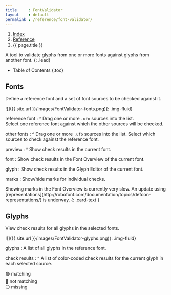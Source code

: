 ```yaml
---
title     : FontValidator
layout    : default
permalink : /reference/font-validator/
---
```


<nav aria-label="breadcrumb">
  <ol class="breadcrumb small">
    <li class="breadcrumb-item"><a href="{{ site.url }}">Index</a></li>
    <li class="breadcrumb-item"><a href="../../../reference">Reference</a></li>
    <li class="breadcrumb-item active" aria-current="page">{{ page.title }}</li>
  </ol>
</nav>

A tool to validate glyphs from one or more fonts against glyphs from another font.
{: .lead}

* Table of Contents
{:toc}


Fonts
-----

Define a reference font and a set of font sources to be checked against it.

![]({{ site.url }}/images/FontValidator-fonts.png){: .img-fluid}

reference font
: ^
  Drag one or more `.ufo` sources into the list.  
  Select one reference font against which the other sources will be checked.

other fonts
: ^
  Drag one or more `.ufo` sources into the list.
  Select which sources to check against the reference font.  

preview
: ^
  Show check results in the current font.

font
: Show check results in the Font Overview of the current font.

glyph
: Show check results in the Glyph Editor of the current font.

marks
: Show/hide marks for individual checks.


<div class="alert alert-warning" role="alert" markdown='1'>
<i class="bi bi-exclamation-circle me-1"></i> Showing marks in the Font Overview is currently very slow. An update using [representations](http://robofont.com/documentation/topics/defcon-representations/) is underway.
{: .card-text }
</div>


Glyphs
------

View check results for all glyphs in the selected fonts.

![]({{ site.url }}/images/FontValidator-glyphs.png){: .img-fluid}

glyphs
: A list of all glyphs in the reference font.

check results
: ^
  A list of color-coded check results for the current glyph in each selected source.  

  🟢 matching  
  🔴 not matching  
  ⚪ missing  
